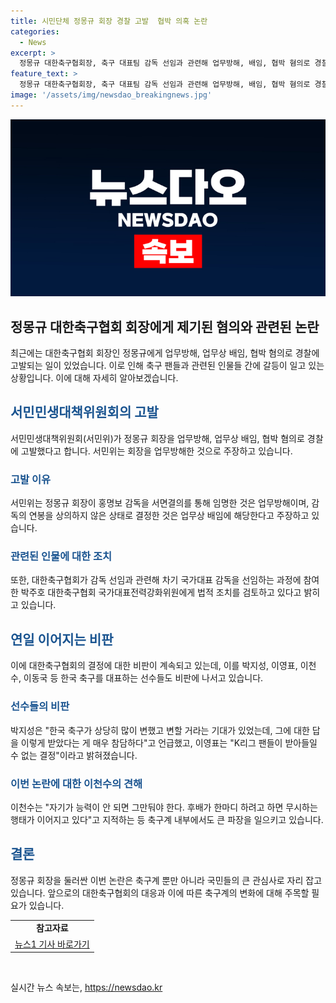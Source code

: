 ```yaml
---
title: 시민단체 정몽규 회장 경찰 고발  협박 의혹 논란
categories:
  - News
excerpt: >
  정몽규 대한축구협회장, 축구 대표팀 감독 선임과 관련해 업무방해, 배임, 협박 혐의로 경찰에 고발됨. 서민위는 홍 감독 선임에 반대 의견 무시는 업무방해, 연봉 미상의 배임이라 주장. 대한축구협회의 결정에 대한 박주호 위원 등의 비판도 이어지고 있음. 한국 축구를 대표하는 선수들도 비판을 표명하며 허무하다는 의견을 내비침. 
feature_text: >
  정몽규 대한축구협회장, 축구 대표팀 감독 선임과 관련해 업무방해, 배임, 협박 혐의로 경찰에 고발됨. 서민위는 홍 감독 선임에 반대 의견 무시는 업무방해, 연봉 미상의 배임이라 주장. 대한축구협회의 결정에 대한 박주호 위원 등의 비판도 이어지고 있음. 한국 축구를 대표하는 선수들도 비판을 표명하며 허무하다는 의견을 내비침. 
image: '/assets/img/newsdao_breakingnews.jpg'
---
```


<p><img src="/assets/img/newsdao_breakingnews.jpg" alt="pcversion 속보" /></p>

<h2>정몽규 대한축구협회 회장에게 제기된 혐의와 관련된 논란</h2>

<p data-ke-size="size16">최근에는 대한축구협회 회장인 정몽규에게 업무방해, 업무상 배임, 협박 혐의로 경찰에 고발되는 일이 있었습니다. 이로 인해 축구 팬들과 관련된 인물들 간에 갈등이 일고 있는 상황입니다. 이에 대해 자세히 알아보겠습니다.</p>

<h2 data-ke-size="size26"><b><span style="color: #1a5490;">서민민생대책위원회의 고발</span></b></h2>

<p data-ke-size="size16">서민민생대책위원회(서민위)가 정몽규 회장을 업무방해, 업무상 배임, 협박 혐의로 경찰에 고발했다고 합니다. 서민위는 회장을 업무방해한 것으로 주장하고 있습니다.</p>

<h3><b><span style="color: #1a5490;">고발 이유</span></b></h3>

<p data-ke-size="size16">서민위는 정몽규 회장이 홍명보 감독을 서면결의를 통해 임명한 것은 업무방해이며, 감독의 연봉을 상의하지 않은 상태로 결정한 것은 업무상 배임에 해당한다고 주장하고 있습니다.</p>

<h3><b><span style="color: #1a5490;">관련된 인물에 대한 조치</span></b></h3>

<p data-ke-size="size16">또한, 대한축구협회가 감독 선임과 관련해 차기 국가대표 감독을 선임하는 과정에 참여한 박주호 대한축구협회 국가대표전력강화위원에게 법적 조치를 검토하고 있다고 밝히고 있습니다.</p>

<h2 data-ke-size="size26"><b><span style="color: #1a5490;">연일 이어지는 비판</span></b></h2>

<p data-ke-size="size16">이에 대한축구협회의 결정에 대한 비판이 계속되고 있는데, 이를 박지성, 이영표, 이천수, 이동국 등 한국 축구를 대표하는 선수들도 비판에 나서고 있습니다.</p>

<h3><b><span style="color: #1a5490;">선수들의 비판</span></b></h3>

<p data-ke-size="size16">박지성은 "한국 축구가 상당히 많이 변했고 변할 거라는 기대가 있었는데, 그에 대한 답을 이렇게 받았다는 게 매우 참담하다"고 언급했고, 이영표는 "K리그 팬들이 받아들일 수 없는 결정"이라고 밝혀졌습니다.</p>

<h3><b><span style="color: #1a5490;">이번 논란에 대한 이천수의 견해</span></b></h3>

<p data-ke-size="size16">이천수는 "자기가 능력이 안 되면 그만둬야 한다. 후배가 한마디 하려고 하면 무시하는 행태가 이어지고 있다"고 지적하는 등 축구계 내부에서도 큰 파장을 일으키고 있습니다.</p>

<h2 data-ke-size="size26"><b><span style="color: #1a5490;">결론</span></b></h2>

<p data-ke-size="size16">정몽규 회장을 둘러싼 이번 논란은 축구계 뿐만 아니라 국민들의 큰 관심사로 자리 잡고 있습니다. 앞으로의 대한축구협회의 대응과 이에 따른 축구계의 변화에 대해 주목할 필요가 있습니다.</p>

<table>
    <tbody>
        <tr>
            <td style="text-align: center; height: 17px;"><b>참고자료</b></td>
        </tr>
        <tr>
            <td style="text-align: center; height: 17px;"><a href="https://www.news1.kr/articles/?4387614" target="_blank" rel="nofollow">뉴스1 기사 바로가기</a></td>
        </tr>
    </tbody>
</table>

<p data-ke-size="size16">&nbsp;</p>
실시간 뉴스 속보는, <a href="https://newsdao.kr" rel="dofollow">https://newsdao.kr</a>


